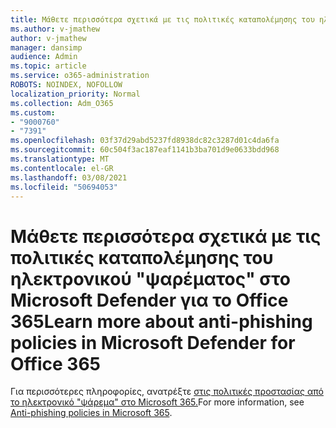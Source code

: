 ```yaml
---
title: Μάθετε περισσότερα σχετικά με τις πολιτικές καταπολέμησης του ηλεκτρονικού "ψαρέματος" στο Microsoft Defender για το Office 365
ms.author: v-jmathew
author: v-jmathew
manager: dansimp
audience: Admin
ms.topic: article
ms.service: o365-administration
ROBOTS: NOINDEX, NOFOLLOW
localization_priority: Normal
ms.collection: Adm_O365
ms.custom:
- "9000760"
- "7391"
ms.openlocfilehash: 03f37d29abd5237fd8938dc82c3287d01c4da6fa
ms.sourcegitcommit: 60c504f3ac187eaf1141b3ba701d9e0633bdd968
ms.translationtype: MT
ms.contentlocale: el-GR
ms.lasthandoff: 03/08/2021
ms.locfileid: "50694053"
---
```

# <a name="learn-more-about-anti-phishing-policies-in-microsoft-defender-for-office-365"></a><span data-ttu-id="54822-102">Μάθετε περισσότερα σχετικά με τις πολιτικές καταπολέμησης του ηλεκτρονικού "ψαρέματος" στο Microsoft Defender για το Office 365</span><span class="sxs-lookup"><span data-stu-id="54822-102">Learn more about anti-phishing policies in Microsoft Defender for Office 365</span></span>

<span data-ttu-id="54822-103">Για περισσότερες πληροφορίες, ανατρέξτε [στις πολιτικές προστασίας από το ηλεκτρονικό "ψάρεμα" στο Microsoft 365.](https://go.microsoft.com/fwlink/?linkid=2092235)</span><span class="sxs-lookup"><span data-stu-id="54822-103">For more information, see [Anti-phishing policies in Microsoft 365](https://go.microsoft.com/fwlink/?linkid=2092235).</span></span>
